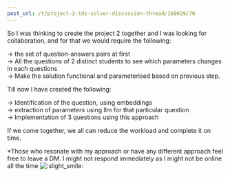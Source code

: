 ```yaml
---
post_url: /t/project-2-tds-solver-discussion-thread/169029/70
---
```

So I was thinking to create the project 2 together and I was looking for collaboration, and for that we would require the following:

→ the set of question-answers pairs at first  
→ All the questions of 2 distinct students to see which parameters changes in each questions  
→ Make the solution functional and parameterised based on previous step.

Till now I have created the following:

→ Identification of the question, using embeddings  
→ extraction of parameters using llm for that particular question  
→ Implementation of 3 questions using this approach

If we come together, we all can reduce the workload and complete it on time.

\*Those who resonate with my approach or have any different approach feel free to leave a DM. I might not respond immediately as I might not be online all the time ![:slight_smile:](https://emoji.discourse-cdn.com/google/slight_smile.png?v=14 ":slight_smile:")